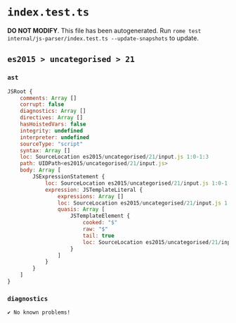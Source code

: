 # `index.test.ts`

**DO NOT MODIFY**. This file has been autogenerated. Run `rome test internal/js-parser/index.test.ts --update-snapshots` to update.

## `es2015 > uncategorised > 21`

### `ast`

```javascript
JSRoot {
	comments: Array []
	corrupt: false
	diagnostics: Array []
	directives: Array []
	hasHoistedVars: false
	integrity: undefined
	interpreter: undefined
	sourceType: "script"
	syntax: Array []
	loc: SourceLocation es2015/uncategorised/21/input.js 1:0-1:3
	path: UIDPath<es2015/uncategorised/21/input.js>
	body: Array [
		JSExpressionStatement {
			loc: SourceLocation es2015/uncategorised/21/input.js 1:0-1:3
			expression: JSTemplateLiteral {
				expressions: Array []
				loc: SourceLocation es2015/uncategorised/21/input.js 1:0-1:3
				quasis: Array [
					JSTemplateElement {
						cooked: "$"
						raw: "$"
						tail: true
						loc: SourceLocation es2015/uncategorised/21/input.js 1:1-1:2
					}
				]
			}
		}
	]
}
```

### `diagnostics`

```
✔ No known problems!

```
